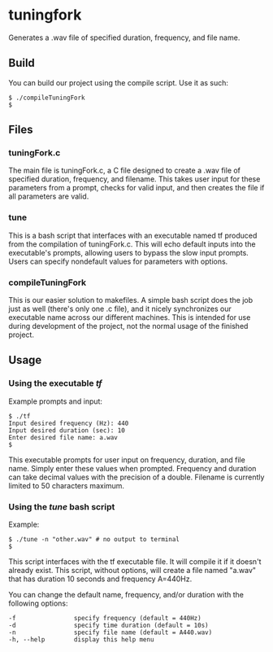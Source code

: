 tuningfork
==========

Generates a .wav file of specified duration, frequency, and file name.

Build
-----

You can build our project using the compile script. Use it as such:
```
$ ./compileTuningFork
$
```

Files
-----

### tuningFork.c

The main file is tuningFork.c, a C file designed to create a .wav file
of specified duration, frequency, and filename. This takes user input
for these parameters from a prompt, checks for valid input, and then
creates the file if all parameters are valid.

### tune

This is a bash script that interfaces with an executable named tf
produced from the compilation of tuningFork.c. This will echo default
inputs into the executable's prompts, allowing users to bypass the slow
input prompts. Users can specify nondefault values for parameters with
options.

### compileTuningFork

This is our easier solution to makefiles. A simple bash script does the
job just as well (there's only one .c file), and it nicely synchronizes
our executable name across our different machines. This is intended
for use during development of the project, not the normal usage of the
finished project.

Usage
-----

### Using the executable *tf*
Example prompts and input:
```
$ ./tf
Input desired frequency (Hz): 440
Input desired duration (sec): 10
Enter desired file name: a.wav
$
```
This executable prompts for user input on frequency, duration, and file
name. Simply enter these values when prompted. Frequency and duration can
take decimal values with the precision of a double. Filename is currently
limited to 50 characters maximum.

### Using the *tune* bash script
Example:
```
$ ./tune -n "other.wav" # no output to terminal
$
```
This script interfaces with the tf executable file. It will compile it if
it doesn't already exist. This script, without options, will create a file
named "a.wav" that has duration 10 seconds and frequency A=440Hz.

You can change the default name, frequency, and/or duration with the
following options:
```
-f                specify frequency (default = 440Hz)
-d                specify time duration (default = 10s)
-n                specify file name (default = A440.wav)
-h, --help        display this help menu
```
